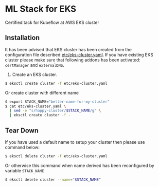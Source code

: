 # ML Stack for EKS

Certified tack for Kubeflow at AWS EKS cluster

## Installation

It has been advised that EKS cluster has been created from the configuration file described [etc/eks-cluster.yaml](etc/eks-cluster.yaml). If you    have existing EKS cluster please make sure that following addons has been activated: `certManager` and `externalDNS`.

1. Create an EKS cluster.

```bash
$ eksctl create cluster -f etc/eks-cluster.yaml
```

Or create cluster with different name

```bash
$ export STACK_NAME="better-name-for-my-cluster"
$ cat etc/eks-cluster.yaml \
  | sed -e "s/happy-cluster/$STACK_NAME/g" \
  | eksctl create cluster -f -
```

## Tear Down

If you have used a default name to setup your cluster then please use command below:

```bash
$ eksctl delete cluster -f etc/eks-cluster.yaml
```

Or otherwise this command when name derived has been reconfigured by variable `STACK_NAME`

```bash
$ eksctl delete cluster --name="$STACK_NAME"
```
